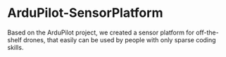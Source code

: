 # ArduPilot-SensorPlatform
Based on the ArduPilot project, we created a sensor platform for off-the-shelf drones, that easily can be used by people with only sparse coding skills.
